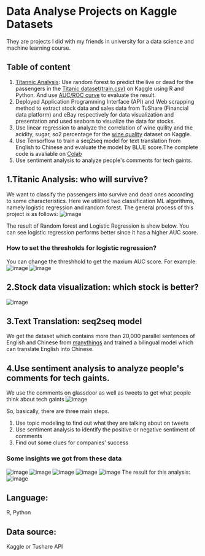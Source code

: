 # Data Analyse Projects on Kaggle Datasets
They are projects I did with my friends in university for a data science and machine learning course.
## Table of content
1. [Titannic Analysis](#titanic-analysis-who-will-survive): Use random forest to predict the live or dead for the passengers in the [Titanic dataset(train.csv)](https://www.kaggle.com/hesh97/titanicdataset-traincsv) on Kaggle using R and Python. And use [AUC/ROC curve](https://www.analyticsvidhya.com/blog/2020/06/auc-roc-curve-machine-learning/) to evaluate the result.
2. Deployed Application Programming Interface (API) and Web scrapping method to extract stock data and sales data from TuShare (Financial data platform) and eBay respectively for data visualization and presentation and used seaborn to visualize the data for stocks.
3. Use linear regression to analyze the correlation of wine quility and the acidity, sugar, so2 percentage for the [wine quality](https://www.kaggle.com/danielpanizzo/wine-quality) dataset on Kaggle.
4. Use Tensorflow to train a seq2seq model for text translation from English to Chinese and evaluate the model by BLUE score.The complete code is avaliable on [Colab](https://colab.research.google.com/drive/1ws4Dk6f-WULnCEbsQL-rwna9tNiUu6tH?usp=sharing)
5. Use sentiment analysis to analyze people's comments for tech gaints.
## 1.Titanic Analysis: who will survive?
We want to classify the passengers into survive and dead ones according to some characteristics. Here we utilitied two classification ML algorithms, namely logistic regression and random forest. The general process of this project is as follows:
![image](https://user-images.githubusercontent.com/44923423/143433848-d7494e7c-a480-47fc-ba25-9be2b608b386.png)

The result of Random forest and Logistic Regression is show below. You can see logistic regression performs better since it has a higher AUC score.
### How to set the thresholds for logistic regression?
You can change the threshhold to get the maxium AUC score. For example:
![image](https://user-images.githubusercontent.com/44923423/143433572-d2dbb50b-616c-47fa-a661-91ccd872de69.png)
![image](https://user-images.githubusercontent.com/44923423/143434421-f9ecbb07-9044-41a3-86d2-526b5744130c.png)
## 2.Stock data visualization: which stock is better?
![image](https://user-images.githubusercontent.com/44923423/143514215-82c792d9-bde3-4f1d-976c-bdfbde92378e.png)
## 3.Text Translation: seq2seq model
We get the dataset which contains more than 20,000 parallel sentences of English and Chinese from [manythings](http://www.manythings.org/anki/) and trained a bilingual model which can translate English into Chinese.

## 4.Use sentiment analysis to analyze people's comments for tech gaints.
We use the comments on glassdoor as well as tweets to get what people think about tech gaints
![image](https://user-images.githubusercontent.com/44923423/143515120-ec236f41-8013-4f7f-bbe4-6b528648bc80.png)

So, basically, there are three main steps. <br>
1. Use topic modeling to find out what they are talking about on tweets<br>
2. Use sentiment analysis to identify the positive or negative sentiment of comments <br>
3. Find out some clues for companies’ success<br>
### Some insights we got from these data
![image](https://user-images.githubusercontent.com/44923423/143515528-e83420b4-5092-4be2-9fca-29c4afdeeb5f.png)
![image](https://user-images.githubusercontent.com/44923423/143515604-83e34395-da1b-48b5-a2bb-8cf1dfd0ea77.png)
![image](https://user-images.githubusercontent.com/44923423/143515634-d43cc5a3-eb40-4945-bd47-fd5038fd854f.png)
![image](https://user-images.githubusercontent.com/44923423/143515359-641eaa10-85d7-454a-983a-f74a8eeeea1a.png)
![image](https://user-images.githubusercontent.com/44923423/143515462-c0e2e6c7-b786-418b-962d-f9093d7f3d30.png)
The result for this analysis:
![image](https://user-images.githubusercontent.com/44923423/143515415-56c8d95b-fd80-411a-bb3c-b43228dbe081.png)

## Language:
R, Python
## Data source:
Kaggle or Tushare API
